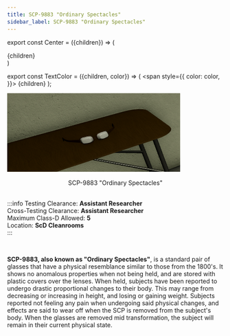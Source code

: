 ```yaml
---
title: SCP-9883 "Ordinary Spectacles"
sidebar_label: SCP-9883 "Ordinary Spectacles"
---
```


export const Center = ({children}) => (
   <div
      style={{
         "textAlign": "center"
      }}>
      {children}
   </div>
)

export const TextColor = ({children, color}) => (
<span
style={{
      color: color,
    }}>
{children}
</span>
);

<div style={{textAlign: 'center'}}>

![image](../../images/SCP-9883.png)

</div>
<Center>SCP-9883 "Ordinary Spectacles"</Center>

<br />

:::info
Testing Clearance: <TextColor color="#735cff">**Assistant Researcher**</TextColor> <br />
Cross-Testing Clearance: <TextColor color="#735cff">**Assistant Researcher**</TextColor> <br />
Maximum Class-D Allowed: <TextColor color="#FF6A00">**5**</TextColor> <br />
Location: <TextColor color="#3161c1">**ScD Cleanrooms**</TextColor> <br />
:::

<br/>

**SCP-9883, also known as "Ordinary Spectacles"**, is a standard pair of glasses that have a physical resemblance similar to those from the 1800's. It shows no anomalous properties when not being held, and are stored with plastic covers over the lenses. When held, subjects have been reported to undergo drastic proportional changes to their body. This may range from decreasing or increasing in height, and losing or gaining weight. Subjects reported not feeling any pain when undergoing said physical changes, and effects are said to wear off when the SCP is removed from the subject's body. When the glasses are removed mid transformation, the subject will remain in their current physical state.